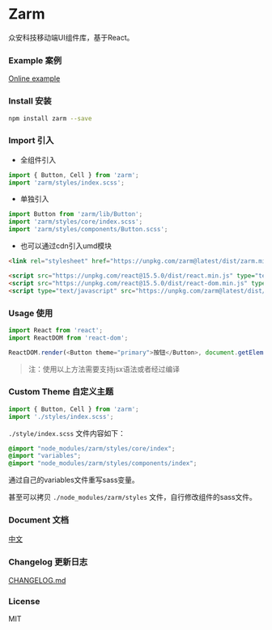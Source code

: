 # Zarm

  众安科技移动端UI组件库，基于React。

### Example 案例

[Online example](https://zhongantecheng.github.io/zarm/)

### Install 安装

```bash
npm install zarm --save
```

### Import 引入

* 全组件引入

```js
import { Button, Cell } from 'zarm';
import 'zarm/styles/index.scss';
```

* 单独引入

```js
import Button from 'zarm/lib/Button';
import 'zarm/styles/core/index.scss';
import 'zarm/styles/components/Button.scss';
```

* 也可以通过cdn引入umd模块

```html
<link rel="stylesheet" href="https://unpkg.com/zarm@latest/dist/zarm.min.css">

<script src="https://unpkg.com/react@15.5.0/dist/react.min.js" type="text/javascript"></script>
<script src="https://unpkg.com/react@15.5.0/dist/react-dom.min.js" type="text/javascript"></script>
<script type="text/javascript" src="https://unpkg.com/zarm@latest/dist/zarm.min.js"></script>
```

### Usage 使用

```js
import React from 'react';
import ReactDOM from 'react-dom';

ReactDOM.render(<Button theme="primary">按钮</Button>, document.getElementById('app'));
```

> 注：使用以上方法需要支持jsx语法或者经过编译

### Custom Theme 自定义主题
```js
import { Button, Cell } from 'zarm';
import './styles/index.scss';
```

`./style/index.scss` 文件内容如下：

```css
@import "node_modules/zarm/styles/core/index";
@import "variables";
@import "node_modules/zarm/styles/components/index";
```

通过自己的variables文件重写sass变量。

甚至可以拷贝 `./node_modules/zarm/styles` 文件，自行修改组件的sass文件。


### Document 文档
[中文](https://github.com/ZhonganTechENG/zarm/blob/master/docs/zh-cn/SUMMARY.md)

### Changelog 更新日志
[CHANGELOG.md](https://github.com/ZhonganTechENG/zarm/blob/master/CHANGELOG.md)

### License
MIT

